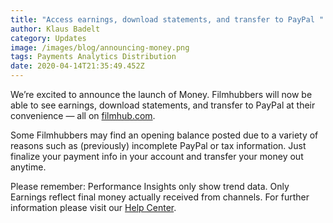 ```yaml
---
title: "Access earnings, download statements, and transfer to PayPal "
author: Klaus Badelt
category: Updates
image: /images/blog/announcing-money.png
tags: Payments Analytics Distribution
date: 2020-04-14T21:35:49.452Z
---
```

We’re excited to announce the launch of Money. Filmhubbers will now be able to see earnings, download statements, and transfer to PayPal at their convenience — all on [filmhub.com](https://filmhub.com).

Some Filmhubbers may find an opening balance posted due to a variety of reasons such as (previously) incomplete PayPal or tax information. Just finalize your payment info in your account and transfer your money out anytime.

Please remember: Performance Insights only show trend data. Only Earnings reflect final money actually received from channels. For further information please visit our [Help Center](https://help.filmhub.com).
